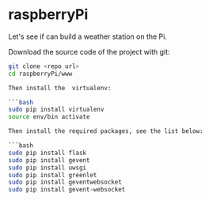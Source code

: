 # raspberryPi

Let's see if can build a weather station on the Pi.


Download the source code of the project with git:
```bash
git clone <repo url>
cd raspberryPi/www

Then install the  virtualenv:

```bash
sudo pip install virtualenv
source env/bin activate

Then install the required packages, see the list below:

```bash
sudo pip install flask
sudo pip install gevent
sudo pip install uwsgi
sudo pip install greenlet
sudo pip install geventwebsocket 
sudo pip install gevent-websocket